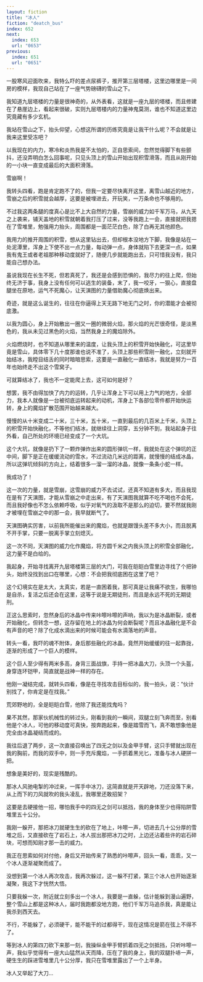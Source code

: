```yaml
---
layout: fiction
title: "冰人"
fiction: "deatch_bus"
index: 652
next:
  index: 653
  url: "0653"
previous:
  index: 651
  url: "0651"
---
```

一股寒风迎面吹来，我特么吓的差点尿裤子，推开第三层塔楼，这里边哪里是一间房的模样，我现自己站在了一座气势磅礴的雪山之下。

我知道九层塔楼的力量是很神奇的，从外表看，这就是一座九层的塔楼，而且修建在了悬崖边上，看起来很破，实则九层塔楼内的力量神鬼莫测，谁也不知道这里边究竟藏有多少玄机。

我站在雪山之下，抬头仰望，心想这所谓的历练究竟是让我干什么呢？不会就是让我来这里受冻吧？

以我现在的内力，寒冷和炎热我是不太怕的，正自思索间，忽然觉得脚下有些颤抖，还没弄明白怎么回事呢，只见头顶上的雪山开始出现积雪滑落，而且从刚开始的一小块一直变成最后的大面积滑落。

雪崩啊！

我转头四看，跑是肯定跑不了的，但我一定要尽快离开这里，离雪山越近的地方，雪崩之后的积雪就会越厚，这要是被埋进去，开玩笑，一万条命也不够用的。

不过我这两条腿的度真心是比不上大自然的力量，雪崩的威力如千军万马，从九天之上袭来，铺天盖地的积雪就朝着我打压了过来，没等我跑上一会，直接就把我摁在了雪堆里，勉强用力抬头，周围都是一面茫茫白色，除了白再无其他颜色。

我用力的推开周围的积雪，想从这里钻出去，但却根本没地方下脚，我像是站在一处泥潭里，浑身上下使不出一点力量，每动弹一点，身体就陷下去更深一点，如果我有鬼王或者老祖那种移动度就好了，随便几步就能跑出去，只可惜我没有，我只能自己想办法。

虽说我现在长生不死，但若真死了，我还是会感到恐惧的，我尽力的往上爬，但始终无济于事，我身上没有任何可以逃生的装备，末了，我一咬牙，一狠心，直接盘腿坐在原地，运气不死魔心，让天演图的力量借助魔心彻底焕出来。

奇迹，就是这么诞生的，往往在你逼得上天无路下地无门之时，你的潜能才会被彻底激。

以我为圆心，身上开始散出一圈又一圈的微弱火焰，那火焰的光芒很奇怪，是淡黑色的，我从未见过黑色的火焰，当然我身上的魔焰除外。

火焰燃烧时，也不知道从哪里来的温度，让我头顶上的积雪开始快融化，可这里毕竟是雪山，具体零下几十度那谁也说不准了，头顶上那些积雪刚一融化，立刻就开始结冰，我瞠目结舌的同时暗暗思索，这要是一直融化一直结冰，我就是努力一百年也始终走不出这个雪窝子。

可就算结冰了，我也不一定能爬上去，这可如何是好？

想罢，我不由得加快了内力的运转，几乎让浑身上下可以用上力气的地方，全部力，我本人就像是一台被彻底运转起来的动机，浑身上下各部位零件都开始快运转，身上的魔焰扩散范围开始越来越大。

慢慢的从十米变成二十米，三十米，五十米，一直到最后的几百米上千米，头顶上的积雪开始快融化，不等他们结冰，就继续往上洞穿，五分钟不到，我站起身子往外看，自己所处的环境已经变成了一个大坑。

这个大坑，就像是扔下了一颗炸弹炸出来的圆形弹坑一样，我就处在这个弹坑的正中间，脚下是正在缓缓流动的雪水，不过流动几米远的距离，就慢慢的结成冰晶，所以这弹坑倾斜的方向上，结着很多一溜一溜的冰晶，就像一条条小蛇一样。

我成功了！

这一次的力量，就是雪崩，这雪崩的威力不去试试，还真不知道有多大，而且我现在是有了天演图，才能从雪崩之中走出来，有了天演图我就算不吃不喝也不会死，而且我好像也不怎么依赖呼吸，似乎对氧气的汲取不是那么的迫切，要不然就我刚才被埋在雪崩之中的那一会，我早就断气了。

天演图确实厉害，以前我所能催出来的魔焰，也就是跟馒头差不多大小，而且脱离不开手掌，只要一脱离手掌立刻熄灭。

这一次不同，天演图的威力化作魔焰，将方圆千米之内我头顶上的积雪全部融化，这力量不是白给的。

我起身，开始寻找离开九层塔楼第三层的大门，可我在皑皑白雪里边寻找了个把钟头，始终没找到出口在哪里，心想：不会把我彻底困在这里了吧？

这个幻境实在是太大，太真实，若是一直困着我，那可真是让我痛不欲生，我哪怕是自杀，复活之后还会在这里，这等于说是无期徒刑，而且是永远不死的无期徒刑。

正这么思索时，忽然身后的冰晶中传来咔嚓咔嚓的声响，我以为是冰晶断裂，或者开始融化，但转念一想，这存留在地上的冰晶为何会断裂呢？而且冰晶融化是不会有声音的吧？除了化成水滴出来的时候可能会有水滴落地的声音。

转头一看，我吓的魂不附体，身后那些融化的冰晶，竟然开始缓缓的往一起靠拢，逐渐的形成了一个巨人的模样。

这个巨人至少得有两米多高，身背三面战旗，手持一把冰晶大刀，头顶一个头盔，身穿连环铠甲，简直就是战神一样的存在。

他刚一凝结完成，就转头四看，像是在寻找攻击目标似的，我一拍头，说：“伙计别找了，你肯定是在找我。”

荒郊野地的，全是皑皑白雪，他除了我还能找鬼吗？

果不其然，那家伙机械性的转过头，刚看到我的一瞬间，双腿立刻飞奔而至，别看他是个冰人，可他的移动度可真快，按奔跑起来，像是踏雪而飞，真不敢想象他是完全由冰晶凝结而成的。

我往后退了两步，这一次直接召唤出了四无之剑以及金甲手臂，这只手臂就出现在我的胸前，而我的双手中，则一手充斥魔焰，一手抓着黑光匕，准备与冰人硬拼一把。

想象是美好的，现实是残酷的。

那冰人风驰电掣的冲过来，一挥手中冰刀，这简直就是开天辟地，刀还没落下来，从上而下的刀风就吹的我头凌乱，我哪里还敢招架？

这要是去硬接他一招，哪怕我手中的四无之剑可以抵挡，我的身体至少也得陷阱雪堆里五十公分。

我刚一躲开，那把冰刀就硬生生的砍在了地上，咔嚓一声，切进去几十公分厚的雪堆之后，又直接砍在了岩石上，冰人拔出那把冰刀之时，上边还沾着些许的岩石碎块，可想而知刚才那一击的威力。

我正在思索如何对付他，身后又开始传来了熟悉的咔嚓声，回头一看，乖乖，又一个冰人逐渐凝聚而成了。

没想到第一个冰人再次攻击，我再次躲过，这一躲不打紧，第三个冰人也开始逐渐凝聚，我这下才恍然大悟。

只要我躲一次，附近就立刻多出一个冰人，我要是一直躲，估计能躲到漫山遍野，整个雪山上都是这种冰人，届时我跑都没地方跑，他们千军万马追杀我，真是能让我杀到西天去。

不行，不能躲了，必须硬干，能不能干的过都得干，现在这情况是箭在弦上不得不了。

等到冰人的第四刀砍下来那一刻，我操纵金甲手臂抓着四无之剑抵挡，只听咔嚓一声，我似乎觉得有一座大山猛然从天而降，压在了我的身上，我的双腿扑哧一声，硬生生的踩进雪堆里几十公分厚，我只在雪堆里露出了一个上半身。

冰人又举起了大刀...